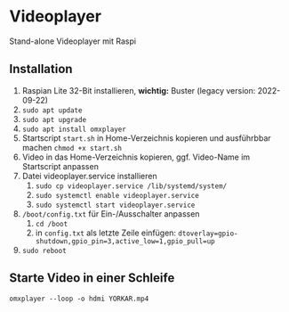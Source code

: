 # Videoplayer

Stand-alone Videoplayer mit Raspi

## Installation

1.  Raspian Lite 32-Bit installieren, **wichtig:** Buster (legacy version: 2022-09-22)
1.  `sudo apt update`
1.  `sudo apt upgrade`
1.  `sudo apt install omxplayer`
1.  Startscript `start.sh` in Home-Verzeichnis kopieren und ausführbbar machen `chmod +x start.sh`
1.  Video in das Home-Verzeichnis kopieren, ggf. Video-Name im Startscript anpassen
1.  Datei videoplayer.service installieren
    1.  `sudo cp videoplayer.service /lib/systemd/system/`
    1.  `sudo systemctl enable videoplayer.service`
    1.  `sudo systemctl start videoplayer.service`
1.  `/boot/config.txt` für Ein-/Ausschalter anpassen
    1. `cd /boot`
    1. in `config.txt` als letzte Zeile einfügen: `dtoverlay=gpio-shutdown,gpio_pin=3,active_low=1,gpio_pull=up`
1.  `sudo reboot`

## Starte Video in einer Schleife

    omxplayer --loop -o hdmi YORKAR.mp4
